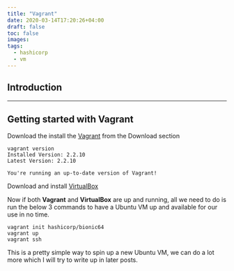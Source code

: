 ```yaml
---
title: "Vagrant"
date: 2020-03-14T17:20:26+04:00
draft: false
toc: false
images:
tags:
  - hashicorp
  - vm
---
```


## Introduction

---
## Getting started with Vagrant
Download the install the [Vagrant](https://www.vagrantup.com/downloads) from the Download section

```
vagrant version
Installed Version: 2.2.10
Latest Version: 2.2.10

You're running an up-to-date version of Vagrant!
```

Download and install [VirtualBox](https://www.virtualbox.org/wiki/Downloads)

Now if both **Vagrant** and **VirtualBox** are up and running, all we need to do is run the below 3 commands to have a Ubuntu VM up and available for our use in no time.
```
vagrant init hashicorp/bionic64
vagrant up
vagrant ssh
```
This is a pretty simple way to spin up a new Ubuntu VM, we can do a lot more which I will try to write up in later posts.
